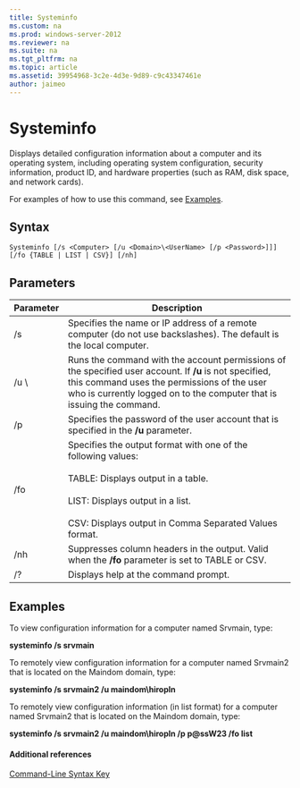 ```yaml
---
title: Systeminfo
ms.custom: na
ms.prod: windows-server-2012
ms.reviewer: na
ms.suite: na
ms.tgt_pltfrm: na
ms.topic: article
ms.assetid: 39954968-3c2e-4d3e-9d89-c9c43347461e
author: jaimeo
---
```

# Systeminfo
Displays detailed configuration information about a computer and its operating system, including operating system configuration, security information, product ID, and hardware properties \(such as RAM, disk space, and network cards\).  
  
For examples of how to use this command, see [Examples](#BKMK_examples).  
  
## Syntax  
  
```  
Systeminfo [/s <Computer> [/u <Domain>\<UserName> [/p <Password>]]] [/fo {TABLE | LIST | CSV}] [/nh]  
```  
  
## Parameters  
  
|Parameter|Description|  
|-------------|---------------|  
|\/s <Computer>|Specifies the name or IP address of a remote computer \(do not use backslashes\). The default is the local computer.|  
|\/u <Domain>\\<UserName>|Runs the command with the account permissions of the specified user account. If **\/u** is not specified, this command uses the permissions of the user who is currently logged on to the computer that is issuing the command.|  
|\/p <Password>|Specifies the password of the user account that is specified in the **\/u** parameter.|  
|\/fo <Format>|Specifies the output format with one of the following values:<br /><br />TABLE: Displays output in a table.<br /><br />LIST: Displays output in a list.<br /><br />CSV: Displays output in Comma Separated Values format.|  
|\/nh|Suppresses column headers in the output. Valid when the **\/fo** parameter is set to TABLE or CSV.|  
|\/?|Displays help at the command prompt.|  
  
## <a name="BKMK_examples"></a>Examples  
To view configuration information for a computer named Srvmain, type:  
  
**systeminfo \/s srvmain**  
  
To remotely view configuration information for a computer named Srvmain2 that is located on the Maindom domain, type:  
  
**systeminfo \/s srvmain2 \/u maindom\\hiropln**  
  
To remotely view configuration information \(in list format\) for a computer named Srvmain2 that is located on the Maindom domain, type:  
  
**systeminfo \/s srvmain2 \/u maindom\\hiropln \/p p@ssW23 \/fo list**  
  
#### Additional references  
[Command-Line Syntax Key](Command-Line-Syntax-Key.md)  
  

